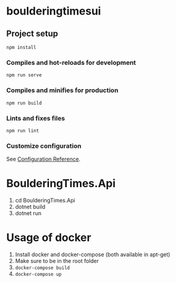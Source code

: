 # boulderingtimesui

## Project setup
```
npm install
```

### Compiles and hot-reloads for development
```
npm run serve
```

### Compiles and minifies for production
```
npm run build
```

### Lints and fixes files
```
npm run lint
```

### Customize configuration
See [Configuration Reference](https://cli.vuejs.org/config/).

# BoulderingTimes.Api
1. cd BoulderingTimes.Api
1. dotnet build
1. dotnet run

# Usage of docker
1. Install docker and docker-compose (both available in apt-get)
1. Make sure to be in the root folder
1. `docker-compose build`
1. `docker-compose up`